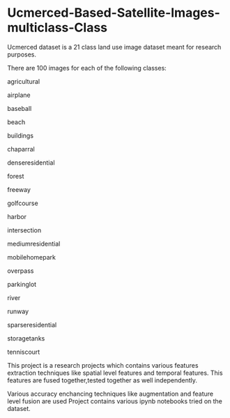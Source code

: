 # Ucmerced-Based-Satellite-Images-multiclass-Class
Ucmerced dataset is a 21 class land use image dataset meant for research purposes.

There are 100 images for each of the following classes:

agricultural

airplane

baseball

beach

buildings

chaparral

denseresidential

forest

freeway

golfcourse

harbor

intersection

mediumresidential

mobilehomepark

overpass

parkinglot

river

runway

sparseresidential

storagetanks

tenniscourt

This project is a research projects which contains various features extraction techniques like spatial level features and temporal features.
This features are fused together,tested together as well independently.

Various accuracy enchancing techniques like augmentation and feature level fusion are used
Project contains various ipynb notebooks tried on the dataset.

